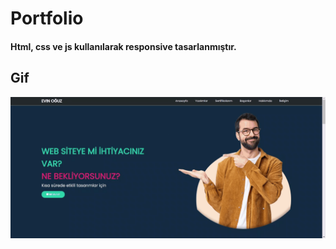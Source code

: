 # Portfolio

#### Html, css ve js kullanılarak responsive tasarlanmıştır.

## Gif

![](images/portfolio.gif)
